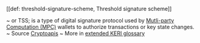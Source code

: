 [[def: threshold-signature-scheme, Threshold signature scheme]]

~ or TSS; is a type of digital signature protocol used by [Mutli-party Computation (MPC)](https://cryptoapis.io/products/wallet-as-a-service/mpc) wallets to authorize transactions or key state changes.  
~ Source [Cryptoapis](https://cryptoapis.io/blog/78-what-is-the-threshold-signature-scheme)
~ More in <a href="https://weboftrust.github.io/WOT-terms/docs/glossary/threshold-signature-scheme">extended KERI glossary</a>
